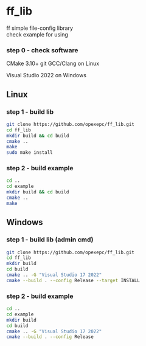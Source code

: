 # ff_lib
ff simple file-config library  
check example for using

### step 0 - check software
CMake 3.10+
git
GCC/Clang on Linux

Visual Studio 2022 on Windows
## Linux
### step 1 - build lib
```bash
git clone https://github.com/opexepc/ff_lib.git
cd ff_lib
mkdir build && cd build
cmake ..
make
sudo make install
```

### step 2 - build example
```bash
cd ..
cd example
mkdir build && cd build
cmake ..
make
```

## Windows
### step 1 - build lib (admin cmd)
```bash
git clone https://github.com/opexepc/ff_lib.git
cd ff_lib
mkdir build
cd build
cmake .. -G "Visual Studio 17 2022"
cmake --build . --config Release --target INSTALL
```

### step 2 - build example
```bash
cd ..
cd example
mkdir build
cd build
cmake .. -G "Visual Studio 17 2022"
cmake --build . --config Release
```
